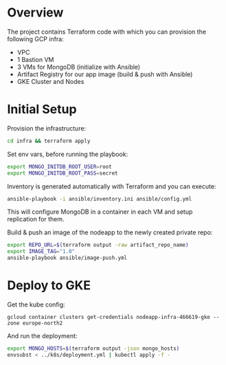 # Overview
The project contains Terraform code with which you can provision the following GCP infra:
- VPC
- 1 Bastion VM
- 3 VMs for MongoDB (initialize with Ansible)
- Artifact Registry for our app image (build & push with Ansible)
- GKE Cluster and Nodes

# Initial Setup

Provision the infrastructure:
```bash
cd infra && terraform apply
```

Set env vars, before running the playbook:
```bash
export MONGO_INITDB_ROOT_USER=root
export MONGO_INITDB_ROOT_PASS=secret
```

Inventory is generated automatically with Terraform and you can execute:
```bash
ansible-playbook -i ansible/inventory.ini ansible/config.yml
```
This will configure MongoDB in a container in each VM and setup replication for them.


Build & push an image of the nodeapp to the newly created private repo:
```bash
export REPO_URL=$(terraform output -raw artifact_repo_name)
export IMAGE_TAG="1.0"
ansible-playbook ansible/image-push.yml
```

# Deploy to GKE

Get the kube config:
```
gcloud container clusters get-credentials nodeapp-infra-466619-gke --zone europe-north2
```
And run the deployment:
```bash
export MONGO_HOSTS=$(terraform output -json mongo_hosts)
envsubst < ../k8s/deployment.yml | kubectl apply -f -
```